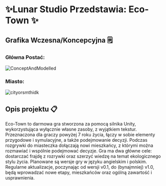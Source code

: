 
# ✨Lunar Studio Przedstawia: **Eco-Town** ✨

## Grafika Wczesna/Koncepcyjna 🗒️

### Główna Postać:
![ConceptAndModelled](https://github.com/PolarDevTaken/-WIP-/assets/60744493/d0af7801-6108-4f32-859c-b65323bc3fe3)



### Miasto:
![cityorsmthidk](https://github.com/PolarDevTaken/-WIP-/assets/60744493/0ac89773-53d0-4c2c-9926-059a749b609d)



## Opis projektu 📋

Eco-Town to darmowa gra stworzona za pomocą silnika Unity, wykorzystująca wyłącznie własne zasoby, z wyjątkiem tekstur. Przeznaczona dla graczy powyżej 7 roku życia, łączy w sobie elementy przygodowe i symulacyjne, a także podejmowanie decyzji.
Podczas rozgrywki do miasteczka dołączają nowi mieszkańcy, z którymi można rozmawiać i wspólnie podejmować decyzje. Gra ma dwa główne cele: dostarczać frajdę z rozrywki oraz szerzyć wiedzę na temat ekologicznego stylu życia.
Planowane są wersje gry w języku angielskim i polskim. Regularne aktualizacje, poczynając od wersji v0.1, do (bynajmniej) v1.0, będą wprowadzać nowe etapy, mieszkańców oraz ogólną zawartość i usprawnienia.



